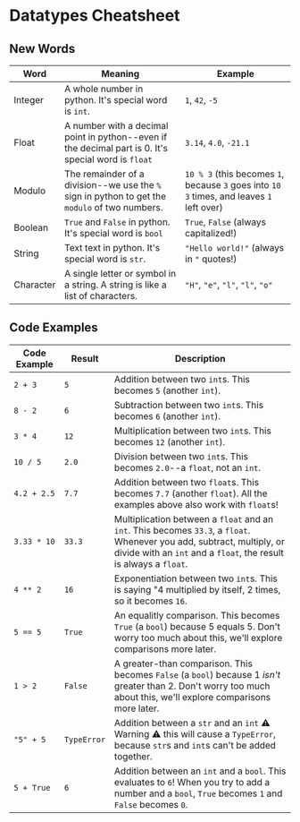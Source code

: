 # Datatypes Cheatsheet

## New Words

|Word|Meaning|Example|
|---|---|---|
|Integer|A whole number in python. It's special word is `int`.|`1`, `42`, `-5`|
|Float|A number with a decimal point in python--even if the decimal part is 0. It's special word is `float`|`3.14`, `4.0`, `-21.1`|
|Modulo|The remainder of a division--we use the `%` sign in python to get the `modulo` of two numbers.|`10 % 3` (this becomes `1`, because `3` goes into `10` `3` times, and leaves `1` left over)|
|Boolean|`True` and `False` in python. It's special word is `bool`|`True`, `False` (always capitalized!)|
|String|Text text in python. It's special word is `str`.|`"Hello world!"` (always in `"` quotes!)|
|Character|A single letter or symbol in a string. A string is like a list of characters.|`"H"`, `"e"`, `"l"`, `"l"`, `"o"`|



## Code Examples

|Code Example|Result|Description|
|---|---|---|
|`2 + 3`|`5`|Addition between two `int`s. This becomes `5` (another `int`).|
|`8 - 2`|`6`|Subtraction between two `int`s. This becomes `6` (another `int`).|
|`3 * 4`|`12`|Multiplication between two `int`s. This becomes `12` (another `int`).|
|`10 / 5`|`2.0`|Division between two `int`s. This becomes `2.0`--a `float`, not an `int`.|
|`4.2 + 2.5`|`7.7`|Addition between two `float`s. This becomes `7.7` (another `float`). All the examples above also work with `float`s!|
|`3.33 * 10`|`33.3`|Multiplication between a `float` and an `int`. This becomes `33.3`, a `float`. Whenever you add, subtract, multiply, or divide with an `int` and a `float`, the result is always a `float`.|
|`4 ** 2`|`16`|Exponentiation between two `int`s. This is saying "4 multiplied by itself, 2 times, so it becomes `16`.|
|`5 == 5`|`True`|An equalitly comparison. This becomes `True` (a `bool`) because 5 equals 5. Don't worry too much about this, we'll explore comparisons more later.|
|`1 > 2`|`False`|A greater-than comparison. This becomes `False` (a `bool`) because 1 _isn't_ greater than 2. Don't worry too much about this, we'll explore comparisons more later.|
|`"5" + 5`|`TypeError`|Addition between a `str` and an `int` ⚠️ Warning ⚠️ this will cause a `TypeError`, because `str`s and `int`s can't be added together.|
|`5 + True`|`6`|Addition between an `int` and a `bool`. This evaluates to `6`! When you try to add a number and a `bool`, `True` becomes `1` and `False` becomes `0`.|
